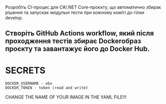 Розробіть CI-процес для C#/.NET Core-проєкту, що автоматично збирає рішення та
запускає модульні тести при кожному коміті до гілки develop.

Створіть GitHub Actions workflow, який після проходження тестів збирає Dockerобраз проєкту та завантажує його до Docker Hub.
---
# SECRETS
```
DOCKER_USERNAME - obv
DOCKER_TOKEN - token (read and write)
```
CHANGE THE NAME OF YOUR IMAGE IN THE YAML FILE!!!

